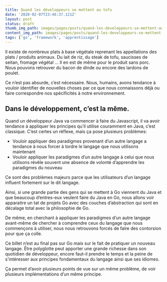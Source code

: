 ```yaml
---
title: Quand les développeurs se mettent au tofu
date: '2020-02-07T23:46:37.121Z'
layout: post
status: draft
thumb_img_path: images/pages/posts/quand-les-developpeurs-se-mettent-au-tofu/preview.jpg
content_img_path: images/pages/posts/quand-les-developpeurs-se-mettent-au-tofu/preview.jpg
tags: ['go', 'framework', 'apprentissage']
---
```


Il existe de nombreux plats à base végétale reprenant les appellations des plats / produits animaux.
Du lait de riz, du steak de tofu,  saucisses de seitan, fromage végétal …
Il en est de même pour le produit sans porc. Nous pouvons retrouver du bacon de dinde ou encore des lardons de poulet.

Ce n’est pas absurde, c’est nécessaire. Nous, humains, avons tendance à vouloir identifier de nouvelles choses par ce que nous connaissons déjà ou faire correspondre nos spécificités à notre environnement.

## Dans le développement, c’est la même.

Quand un développeur Java va commencer à faire du Javascript, il va avoir tendance à appliquer les principes qu’il utilise couramment en Java, c’est classique.
C’est certes un réflexe, mais ça pose plusieurs problèmes: 
* Vouloir appliquer des paradigmes provenant d’un autre langage a tendance à nous forcer à tordre le langage que nous utilisons maintenant 
* Vouloir appliquer les paradigmes d’un autre langage à celui que nous utilisons révèle souvent une absence de volonté d’apprendre les paradigmes du nouveau

Ce sont des problèmes majeurs parce que les utilisateurs d’un langage influent fortement sur le dit langage.

Ainsi, si une grande partie des gens qui se mettent à Go viennent du Java et que beaucoup d’entres-eux veulent faire du Java en Go, nous allons voir apparaitre un tat de projets Go avec des couches d’abstraction qui sont en décalage total avec la philosophie de Go.

De même, en cherchant à appliquer les paradigmes d’un autre langage avant-même de chercher à comprendre ceux du langage que nous commençons à utiliser, nous nous retrouvons forcés de faire des contorsion pour que ça colle.

Ce billet n’est au final pas sur Go mais sur le fait de pratiquer un nouveau langage. Être polyglotte peut apporter une grande richesse dans son quotidien de développeur, encore faut-il prendre le temps et la peine de s'intéresser aux principes fondamentaux du langage ainsi que ses idiomes.

Ça permet d’avoir plusieurs points de vue sur un même problème, de voir plusieurs implémentations d’un même principe.

